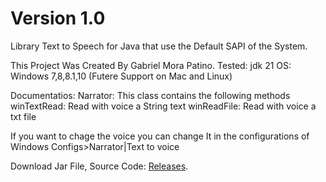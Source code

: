 # Version 1.0

Library Text to Speech for Java that use the Default SAPI of the System.

This Project Was Created By Gabriel Mora Patino.
Tested: jdk 21
OS: Windows 7,8,8.1,10 (Futere Support on Mac and Linux)

Documentatios:
Narrator: This class contains the following methods
winTextRead: Read with voice a String text
winReadFile: Read with voice a txt file

If you want to chage the voice you can change It in the configurations of Windows
Configs>Narrator|Text to voice

Download Jar File, Source Code: [Releases](https://github.com/GabrielMoraP/TextToSpeech/releases).
